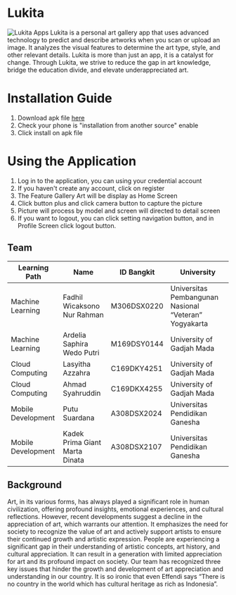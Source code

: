 # Lukita
![Lukita Apps]([http://url/to/img.png](https://drive.google.com/file/d/1R6AaZRTgwsq4JQ8rwfw3Q3j-hoXQZUlu/view?usp=sharing))
Lukita is a personal art gallery app that uses advanced technology to predict and describe artworks when you scan or upload an image. It analyzes the visual features to determine the art type, style, and other relevant details. Lukita is more than just an app, it is a catalyst for change. Through Lukita, we strive to reduce the gap in art knowledge, bridge the education divide, and elevate underappreciated art.

# Installation Guide
1. Download apk file [here](https://drive.google.com/drive/folders/12hYh4yjAvBa-5HNOPMXsSGwk6SaEHQyW?usp=sharing)
2. Check your phone is "installation from another source" enable
3. Click install on apk file

# Using the Application
1. Log in to the application, you can using your credential account
2. If you haven't create any account, click on register
3. The Feature Gallery Art will be display as Home Screen
4. Click button plus and click camera button to capture the picture
5. Picture will process by model and screen will directed to detail screen
6. If you want to logout, you can click setting navigation button, and in Profile Screen click logout button.

## Team

|   Learning Path    | Name                           | ID Bangkit       |                       University                            | 
| ------------------ | -------------------------------|------------------|-------------------------------------------------------------|
| Machine Learning   | Fadhil Wicaksono Nur Rahman    | M306DSX0220      | Universitas Pembangunan Nasional “Veteran” Yogyakarta       |
| Machine Learning   | Ardelia Saphira Wedo Putri     | M169DSY0144      | University of Gadjah Mada                                   |
| Cloud Computing    | Lasyitha Azzahra               | C169DKY4251      | University of Gadjah Mada                                   |
| Cloud Computing    | Ahmad Syahruddin               | C169DKX4255      | University of Gadjah Mada                                   |
| Mobile Development | Putu Suardana                  | A308DSX2024      | Universitas Pendidikan Ganesha                              |
| Mobile Development | Kadek Prima Giant Marta Dinata | A308DSX2107      | Universitas Pendidikan Ganesha                              |

## Background
Art, in its various forms, has always played a significant role in human civilization, offering profound insights, emotional experiences, and cultural reflections. However, recent developments suggest a decline in the appreciation of art, which warrants our attention. It emphasizes the need for society to recognize the value of art and actively support artists to ensure their continued growth and artistic expression. People are experiencing a significant gap in their understanding of artistic concepts, art history, and cultural appreciation. It can result in a generation with limited appreciation for art and its profound impact on society. Our team has recognized three key issues that hinder the growth and development of art appreciation and understanding in our country. It is so ironic that even Effendi says “There is no country in the world which has cultural heritage as rich as Indonesia”.
